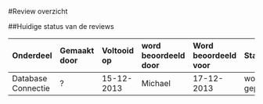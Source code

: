 #Review overzicht

##Huidige status van de reviews

|Onderdeel			|Gemaakt door	|Voltooid op 	|word beoordeeld door 	|Word beoordeeld voor	|Status 		|Is top!	|
|:--				|:--			|:--			|:--					|:--					|:--							|:--|
|Database Connectie	|?				|15-12-2013		|Michael				|17-12-2013				|word geprogrammerd	|`Yes/No`